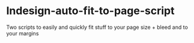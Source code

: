 # Indesign-auto-fit-to-page-script
Two scripts to easily and quickly fit stuff to your page size + bleed and to your margins
